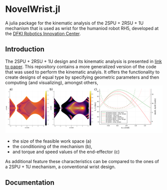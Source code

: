# NovelWrist.jl
A julia package for the kinematic analysis of the 2SPU + 2RSU + 1U mechanism that is used as wrist for the humaniod robot RH5, developed at the [DFKI Robotics Innovation Center](https://robotik.dfki-bremen.de/en/startpage.html). 

## Introduction
The 2SPU + 2RSU + 1U design and its kinematic analysis is presented in [link to paper](). This repository contains a more generalized version of the code that was used to perform the kinematic analyis. It offers the functionality to create designs of equal type by specifying geometric parameters and 
then computing (and visualizing), amongst others, 
![test](./docs/kinematic_analyis.png?raw=true "kinematic characteristics")

- the size of the feasible work space (a)
- the conditioning of the mechanism (b),
- and torque and speed values of the end-effector (c)

As additional feature these characteristics can be compared to the ones of a 2SPU + 1U mechanism, a conventional wrist design.      

## Documentation

